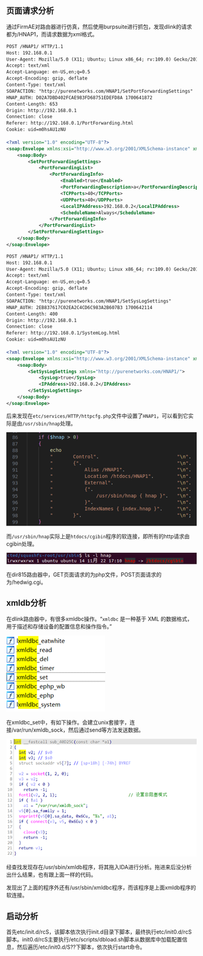 ## 页面请求分析
通过FirmAE对路由器进行仿真，然后使用burpsuite进行抓包，发现dlink的请求都为/HNAP1，而请求数据为xml格式。

```xml
POST /HNAP1/ HTTP/1.1
Host: 192.168.0.1
User-Agent: Mozilla/5.0 (X11; Ubuntu; Linux x86_64; rv:109.0) Gecko/20100101 Firefox/113.0
Accept: text/xml
Accept-Language: en-US,en;q=0.5
Accept-Encoding: gzip, deflate
Content-Type: text/xml
SOAPACTION: "http://purenetworks.com/HNAP1/SetPortForwardingSettings"
HNAP_AUTH: D02A7DBD402FCAE983FD68751EDEFD8A 1700641872
Content-Length: 653
Origin: http://192.168.0.1
Connection: close
Referer: http://192.168.0.1/PortForwarding.html
Cookie: uid=m0hsAU1zNU

<?xml version="1.0" encoding="UTF-8"?>
<soap:Envelope xmlns:xsi="http://www.w3.org/2001/XMLSchema-instance" xmlns:xsd="http://www.w3.org/2001/XMLSchema" xmlns:soap="http://schemas.xmlsoap.org/soap/envelope/">
	<soap:Body>
		<SetPortForwardingSettings>
			<PortForwardingList>
				<PortForwardingInfo>
					<Enabled>true</Enabled>
					<PortForwardingDescription>a</PortForwardingDescription>
					<TCPPorts>40</TCPPorts>
					<UDPPorts>40</UDPPorts>
					<LocalIPAddress>192.168.0.2</LocalIPAddress>
					<ScheduleName>Always</ScheduleName>
				</PortForwardingInfo>
			</PortForwardingList>
		</SetPortForwardingSettings>
	</soap:Body>
</soap:Envelope>
```

```xml
POST /HNAP1/ HTTP/1.1
Host: 192.168.0.1
User-Agent: Mozilla/5.0 (X11; Ubuntu; Linux x86_64; rv:109.0) Gecko/20100101 Firefox/113.0
Accept: text/xml
Accept-Language: en-US,en;q=0.5
Accept-Encoding: gzip, deflate
Content-Type: text/xml
SOAPACTION: "http://purenetworks.com/HNAP1/SetSysLogSettings"
HNAP_AUTH: 2EB837617C02EA2C4CD6C983A2B607B3 1700642114
Content-Length: 400
Origin: http://192.168.0.1
Connection: close
Referer: http://192.168.0.1/SystemLog.html
Cookie: uid=m0hsAU1zNU

<?xml version="1.0" encoding="UTF-8"?>
<soap:Envelope xmlns:xsi="http://www.w3.org/2001/XMLSchema-instance" xmlns:xsd="http://www.w3.org/2001/XMLSchema" xmlns:soap="http://schemas.xmlsoap.org/soap/envelope/">
	<soap:Body>
		<SetSysLogSettings xmlns="http://purenetworks.com/HNAP1/">
			<SysLog>true</SysLog> 
			<IPAddress>192.168.0.2</IPAddress>
		</SetSysLogSettings>
	</soap:Body>
</soap:Envelope>
```

后来发现在`etc/services/HTTP/httpcfg.php`文件中设置了`HNAP1`，可以看到它实际是由`/usr/sbin/hnap`处理。

![](images/Pasted%20image%2020231122213357.png)

而`/usr/sbin/hnap`实际上是`htdocs/cgibin`程序的软连接，即所有的http请求由cgibin处理。

![](images/Pasted%20image%2020231122213647.png)

在dir815路由器中，GET页面请求的为php文件，POST页面请求的为/hedwig.cgi。

## xmldb分析
在dlink路由器中，有很多xmldbc操作。“`xmldbc` 是一种基于 XML 的数据格式，用于描述和存储设备的配置信息和操作指令。”

![](images/Pasted%20image%2020231123232858.png)

在xmldbc_set中，有如下操作。会建立unix套接字，连接/var/run/xmldb_sock，然后通过send等方法发送数据。

![](images/Pasted%20image%2020231123233357.png)

经查找发现存在/usr/sbin/xmldb程序，将其拖入IDA进行分析。拖进来后没分析出什么结果，也有跟上面一样的代码。

发现出了上面的程序外还有/usr/sbin/xmldbc程序，而该程序是上面xmldb程序的软连接。



## 启动分析
首先etc/init.d/rcS，该脚本依次执行init.d目录下脚本，最终执行etc/init0.d/rcS脚本。init0.d/rcS主要执行/etc/scripts/dbload.sh脚本从数据库中加载配置信息，然后遍历/etc/init0.d/S??下脚本，依次执行start命令。

